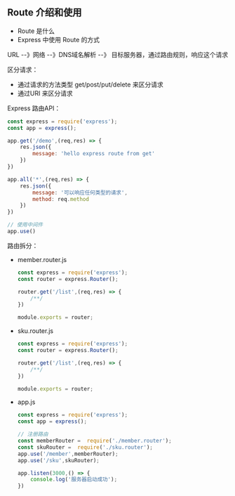 ## Route 介绍和使用

- Route 是什么
- Express 中使用 Route 的方式

URL --》网络 --》DNS域名解析 --》 目标服务器，通过路由规则，响应这个请求

区分请求：

- 通过请求的方法类型 get/post/put/delete 来区分请求
- 通过URI 来区分请求

Express 路由API：

```js
const express = require('express');
const app = express();

app.get('/demo',(req,res) => {
    res.json({
        message: 'hello express route from get'
    })
})

app.all('*',(req,res) => {
    res.json({
        message: '可以响应任何类型的请求',
        method: req.method
    })
})

// 使用中间件
app.use()
```

路由拆分：

- member.router.js

    ```js
    const express = require('express');
    const router = express.Router();
    
    router.get('/list',(req,res) => {
        /**/
    })
    
    module.exports = router;
    
    
    ```

- sku.router.js

    ```js
    const express = require('express');
    const router = express.Router();
    
    router.get('/list',(req,res) => {
        /**/
    })
    
    module.exports = router;
    ```

- app.js

    ```js
    const express = require('express');
    const app = express();
    
    // 注册路由
    const memberRouter =  require('./member.router');
    const skuRouter =  require('./sku.router');
    app.use('/member',memberRouter);
    app.use('/sku',skuRouter);
    
    app.listen(3000,() => {
        console.log('服务器启动成功');
    })
    ```

